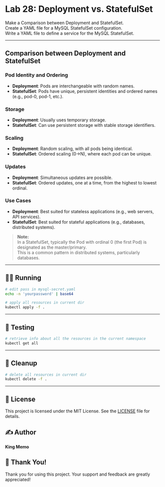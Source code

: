 # Lab 28: Deployment vs. StatefulSet
Make a Comparison between Deployment and StatefulSet.  
Create a YAML file for a MySQL StatefulSet configuration.   
Write a YAML file to define a service for the MySQL StatefulSet.  

---

## Comparison between Deployment and StatefulSet

### Pod Identity and Ordering
- **Deployment**: Pods are interchangeable with random names.
- **StatefulSet**: Pods have unique, persistent identities and ordered names (e.g., pod-0, pod-1, etc.).

### Storage
- **Deployment**: Usually uses temporary storage.
- **StatefulSet**: Can use persistent storage with stable storage identifiers.

### Scaling
- **Deployment**: Random scaling, with all pods being identical.
- **StatefulSet**: Ordered scaling (0->N), where each pod can be unique.

### Updates
- **Deployment**: Simultaneous updates are possible.
- **StatefulSet**: Ordered updates, one at a time, from the highest to lowest ordinal.

### Use Cases
- **Deployment**: Best suited for stateless applications (e.g., web servers, API services).
- **StatefulSet**: Best suited for stateful applications (e.g., databases, distributed systems).

> **Note:**  
> In a StatefulSet, typically the Pod with ordinal 0 (the first Pod) is designated as the master/primary.  
> This is a common pattern in distributed systems, particularly databases.

---

## 🏃‍♂️ Running
```bash
# edit pass in mysql-secret.yaml
echo -n 'yourpassword' | base64    

# apply all resources in current dir
kubectl apply -f .
```

---

## 🧪 Testing
```bash
# retrieve info about all the resources in the current namespace
kubectl get all
```

---

## 🧹 Cleanup
```bash
# delete all resources in current dir
kubectl delete -f .
```

---

## 📄 License
This project is licensed under the MIT License. See the [LICENSE](LICENSE) file for details.

## ✍️ Author
**King Memo**

## 🙏 Thank You!
Thank you for using this project. Your support and feedback are greatly appreciated!
